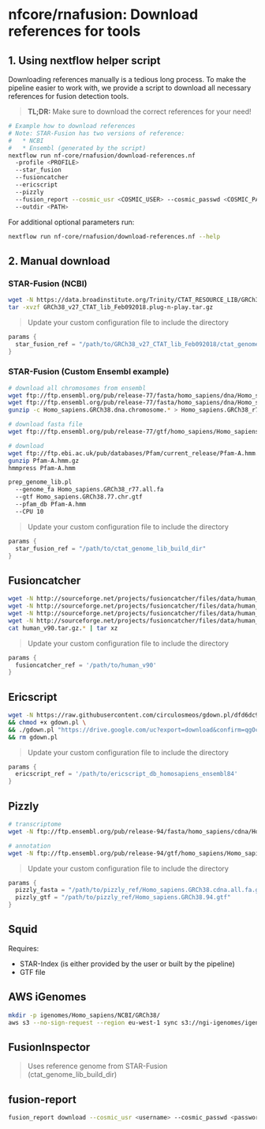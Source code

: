# nfcore/rnafusion: Download references for tools

## 1. Using nextflow helper script

Downloading references manually is a tedious long process. To make the pipeline easier to work with, we provide a script to download all necessary references for fusion detection tools.

> **TL;DR:** Make sure to download the correct references for your need!

```bash
# Example how to download references
# Note: STAR-Fusion has two versions of reference:
#   * NCBI
#   * Ensembl (generated by the script)
nextflow run nf-core/rnafusion/download-references.nf
  -profile <PROFILE>
  --star_fusion
  --fusioncatcher
  --ericscript
  --pizzly
  --fusion_report --cosmic_usr <COSMIC_USER> --cosmic_passwd <COSMIC_PASSWD>
  --outdir <PATH>
```

For additional optional parameters run:

```bash
nextflow run nf-core/rnafusion/download-references.nf --help
```

## 2.  Manual download

### STAR-Fusion (NCBI)

```bash
wget -N https://data.broadinstitute.org/Trinity/CTAT_RESOURCE_LIB/GRCh38_v27_CTAT_lib_Feb092018.plug-n-play.tar.gz -O GRCh38_v27_CTAT_lib_Feb092018.plug-n-play.tar.gz
tar -xvzf GRCh38_v27_CTAT_lib_Feb092018.plug-n-play.tar.gz
```

> Update your custom configuration file to include the directory

```groovy
params {
  star_fusion_ref = "/path/to/GRCh38_v27_CTAT_lib_Feb092018/ctat_genome_lib_build_dir"
}
```

### STAR-Fusion (Custom Ensembl example)

```bash
# download all chromosomes from ensembl
wget ftp://ftp.ensembl.org/pub/release-77/fasta/homo_sapiens/dna/Homo_sapiens.GRCh38.dna.chromosome.{1..22}.fa.gz
wget ftp://ftp.ensembl.org/pub/release-77/fasta/homo_sapiens/dna/Homo_sapiens.GRCh38.dna.chromosome.{MT,X,Y}.fa.gz
gunzip -c Homo_sapiens.GRCh38.dna.chromosome.* > Homo_sapiens.GRCh38_r77.all.fa

# download fasta file
wget ftp://ftp.ensembl.org/pub/release-77/gtf/homo_sapiens/Homo_sapiens.GRCh38.77.chr.gtf.gz

# download
wget ftp://ftp.ebi.ac.uk/pub/databases/Pfam/current_release/Pfam-A.hmm.gz
gunzip Pfam-A.hmm.gz
hmmpress Pfam-A.hmm

prep_genome_lib.pl
  --genome_fa Homo_sapiens.GRCh38_r77.all.fa
  --gtf Homo_sapiens.GRCh38.77.chr.gtf
  --pfam_db Pfam-A.hmm
  --CPU 10
```

> Update your custom configuration file to include the directory

```groovy
params {
  star_fusion_ref = "/path/to/ctat_genome_lib_build_dir"
}
```

## Fusioncatcher

```bash
wget -N http://sourceforge.net/projects/fusioncatcher/files/data/human_v90.tar.gz.aa
wget -N http://sourceforge.net/projects/fusioncatcher/files/data/human_v90.tar.gz.ab
wget -N http://sourceforge.net/projects/fusioncatcher/files/data/human_v90.tar.gz.ac
wget -N http://sourceforge.net/projects/fusioncatcher/files/data/human_v90.tar.gz.ad
cat human_v90.tar.gz.* | tar xz
```

> Update your custom configuration file to include the directory

```groovy
params {
  fusioncatcher_ref = '/path/to/human_v90'
}
```

## Ericscript

```bash
wget -N https://raw.githubusercontent.com/circulosmeos/gdown.pl/dfd6dc910a38a42d550397bb5c2335be2c4bcf54/gdown.pl \
&& chmod +x gdown.pl \
&& ./gdown.pl "https://drive.google.com/uc?export=download&confirm=qgOc&id=0B9s__vuJPvIiUGt1SnFMZFg4TlE" ericscript_db_homosapiens_ensembl84.tar.bz2 \
&& rm gdown.pl
```

> Update your custom configuration file to include the directory

```groovy
params {
  ericscript_ref = '/path/to/ericscript_db_homosapiens_ensembl84'
}
```

## Pizzly

```bash
# transcriptome
wget -N ftp://ftp.ensembl.org/pub/release-94/fasta/homo_sapiens/cdna/Homo_sapiens.GRCh38.cdna.all.fa.gz \

# annotation
wget -N ftp://ftp.ensembl.org/pub/release-94/gtf/homo_sapiens/Homo_sapiens.GRCh38.94.gtf.gz && gunzip Homo_sapiens.GRCh38.94.gtf.gz
```

> Update your custom configuration file to include the directory

```groovy
params {
  pizzly_fasta = "/path/to/pizzly_ref/Homo_sapiens.GRCh38.cdna.all.fa.gz"
  pizzly_gtf = "/path/to/pizzly_ref/Homo_sapiens.GRCh38.94.gtf"
}
```

## Squid

Requires:

* STAR-Index (is either provided by the user or built by the pipeline)
* GTF file

## AWS iGenomes

```bash
mkdir -p igenomes/Homo_sapiens/NCBI/GRCh38/
aws s3 --no-sign-request --region eu-west-1 sync s3://ngi-igenomes/igenomes/Homo_sapiens/NCBI/GRCh38/ .
```

## FusionInspector

> Uses reference genome from STAR-Fusion (ctat_genome_lib_build_dir)

## fusion-report

```bash
fusion_report download --cosmic_usr <username> --cosmic_passwd <password> /output/databases
```